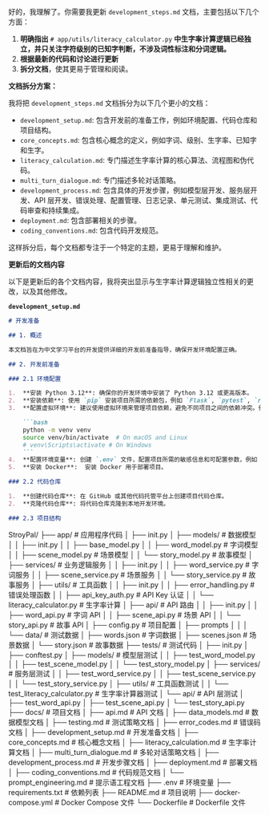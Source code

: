 好的，我理解了。你需要我更新 `development_steps.md` 文档，主要包括以下几个方面：

1.  **明确指出** `# app/utils/literacy_calculator.py` **中生字率计算逻辑已经独立，并只关注字符级别的已知字判断，不涉及词性标注和分词逻辑。**
2.  **根据最新的代码和讨论进行更新**
3.  **拆分文档**，使其更易于管理和阅读。

**文档拆分方案：**

我将把 `development_steps.md` 文档拆分为以下几个更小的文档：

*   `development_setup.md`:  包含开发前的准备工作，例如环境配置、代码仓库和项目结构。
*   `core_concepts.md`:  包含核心概念的定义，例如字词、级别、生字率、已知字和生字。
*   `literacy_calculation.md`:  专门描述生字率计算的核心算法、流程图和伪代码。
*   `multi_turn_dialogue.md`: 专门描述多轮对话策略。
*   `development_process.md`:  包含具体的开发步骤，例如模型层开发、服务层开发、API 层开发、错误处理、配置管理、日志记录、单元测试、集成测试、代码审查和持续集成。
*   `deployment.md`:  包含部署相关的步骤。
*  `coding_conventions.md`: 包含代码开发规范。

这样拆分后，每个文档都专注于一个特定的主题，更易于理解和维护。

**更新后的文档内容**

以下是更新后的各个文档内容，我将突出显示与生字率计算逻辑独立性相关的更改，以及其他修改。

**`development_setup.md`**

```markdown
# 开发准备

## 1. 概述

本文档旨在为中文学习平台的开发提供详细的开发前准备指导，确保开发环境配置正确。

## 2. 开发前准备

### 2.1 环境配置

1.  **安装 Python 3.12**: 确保你的开发环境中安装了 Python 3.12 或更高版本。
2.  **安装依赖**: 使用 `pip` 安装项目所需的依赖包，例如 `Flask`, `pytest`, `requests`, `python-dotenv`, `Jinja2` 等。可以使用 `pip install -r requirements.txt` 安装所有依赖包。
3.  **配置虚拟环境**: 建议使用虚拟环境来管理项目依赖，避免不同项目之间的依赖冲突。例如使用 `venv`, 可以执行以下步骤创建和激活虚拟环境：

    ```bash
    python -m venv venv
    source venv/bin/activate  # On macOS and Linux
    # venv\Scripts\activate # On Windows
    ```
4.  **配置环境变量**: 创建 `.env` 文件，配置项目所需的敏感信息和可配置参数，例如 API Key、DeepSeek API Key、容差值等。具体请参考 `docs/config.md`。
5.  **安装 Docker**:  安装 Docker 用于部署项目。

### 2.2 代码仓库

1.  **创建代码仓库**: 在 GitHub 或其他代码托管平台上创建项目代码仓库。
2.  **克隆代码仓库**: 将代码仓库克隆到本地开发环境。

### 2.3 项目结构

```
StroyPal/
├── app/ # 应用程序代码
│ ├── init.py
│ ├── models/ # 数据模型
│ │ ├── init.py
│ │ ├── base_model.py
│ │ ├── word_model.py # 字词模型
│ │ ├── scene_model.py # 场景模型
│ │ └── story_model.py # 故事模型
│ ├── services/ # 业务逻辑服务
│ │ ├── init.py
│ │ ├── word_service.py # 字词服务
│ │ ├── scene_service.py # 场景服务
│ │ └── story_service.py # 故事服务
│ ├── utils/ # 工具函数
│ │ ├── init.py
│ │ ├── error_handling.py # 错误处理函数
│ │ ├── api_key_auth.py # API Key 认证
│ │ └── literacy_calculator.py # 生字率计算
│ ├── api/ # API 路由
│ │ ├── init.py
│ │ ├── word_api.py # 字词 API
│ │ ├── scene_api.py # 场景 API
│ │ └── story_api.py # 故事 API
│ ├── config.py # 项目配置
│ ├── prompts
│ │
│ └── data/ # 测试数据
│ ├── words.json # 字词数据
│ ├── scenes.json # 场景数据
│ └── story.json # 故事数据
├── tests/ # 测试代码
│ ├── init.py
│ ├── conftest.py
│ ├── models/ # 模型层测试
│ │ ├── test_word_model.py
│ │ ├── test_scene_model.py
│ │ └── test_story_model.py
│ ├── services/ # 服务层测试
│ │ ├── test_word_service.py
│ │ ├── test_scene_service.py
│ │ └── test_story_service.py
│ ├── utils/ # 工具函数测试
│ │ └── test_literacy_calculator.py # 生字率计算器测试
│ └── api/ # API 层测试
│ ├── test_word_api.py
│ ├── test_scene_api.py
│ └── test_story_api.py
├── docs/ # 项目文档
│ ├── api.md # API 文档
│ ├── data_models.md # 数据模型文档
│ ├── testing.md # 测试策略文档
│ ├── error_codes.md # 错误码文档
│ ├── development_setup.md # 开发准备文档
│ ├── core_concepts.md # 核心概念文档
│ ├── literacy_calculation.md # 生字率计算文档
│ ├── multi_turn_dialogue.md # 多轮对话策略文档
│ ├── development_process.md # 开发步骤文档
│ ├── deployment.md # 部署文档
│ ├── coding_conventions.md # 代码规范文档
│ └── prompt_engineering.md # 提示语工程文档
├── .env # 环境变量
├── requirements.txt # 依赖列表
├── README.md # 项目说明
├── docker-compose.yml # Docker Compose 文件
└── Dockerfile # Dockerfile 文件
```
